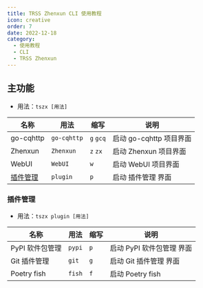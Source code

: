 ```yaml
---
title: TRSS Zhenxun CLI 使用教程
icon: creative
order: 7
date: 2022-12-18
category:
  - 使用教程
  - CLI
  - TRSS Zhenxun
---
```


## 主功能

- 用法：`tszx [用法]`

| 名称                  | 用法        | 缩写      | 说明                    |
| --------------------- | ----------- | --------- | ----------------------- |
| go-cqhttp             | `go-cqhttp` | `g` `gcq` | 启动 go-cqhttp 项目界面 |
| Zhenxun               | `Zhenxun`   | `z` `zx`  | 启动 Zhenxun 项目界面   |
| WebUI                 | `WebUI`     | `w`       | 启动 WebUI 项目界面     |
| [插件管理](#插件管理) | `plugin`    | `p`       | 启动 插件管理 界面      |

### 插件管理

- 用法：`tszx plugin [用法]`

| 名称            | 用法   | 缩写 | 说明                      |
| --------------- | ------ | ---- | ------------------------- |
| PyPI 软件包管理 | `pypi` | `p`  | 启动 PyPI 软件包管理 界面 |
| Git 插件管理    | `git`  | `g`  | 启动 Git 插件管理 界面    |
| Poetry fish     | `fish` | `f`  | 启动 Poetry fish          |
